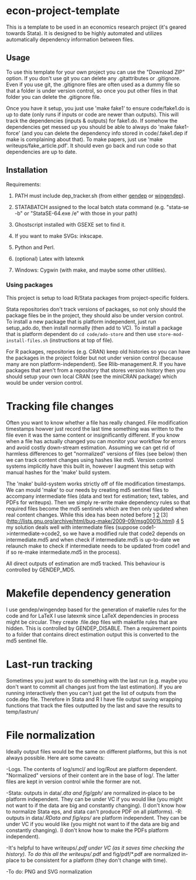 # econ-project-template
This is a template to be used in an economics research project (it's geared towards Stata). It is designed to be highly automated and utilizes automatically dependency information between files.

## Usage
To use this template for your own project you can use the "Download ZIP" option. If you don't use git you can delete any .gitattributes or .gitignore. Even if you use git, the .gitignore files are often used as a dummy file so that a folder is under version control, so once you put other files in that folder you can delete the .gitignore file.

Once you have it setup, you just use 'make fake1' to ensure code/fake1.do is up to date (only runs if inputs or code are newer than outputs). This will track the dependencies (inputs & outputs) for fake1.do. If somehow the dependencies get messed up you should be able to always do 'make fake1-force' (and you can delete the dependency info stored in code/.fake1.dep if make is complaining about that). To make papers, just use 'make writeups/fake_article.pdf'. It should even go back and run code so that dependencies are up to date.

## Installation
Requirements:

1. PATH must include dep_tracker.sh (from either [gendep](https://github.com/bquistorff/gendep) or [wingendep](https://github.com/bquistorff/wingendep)).

1. STATABATCH assigned to the local batch stata command (e.g. "stata-se -b" or "StataSE-64.exe /e" with those in your path)

1. Ghostscript installed with GSEXE set to find it.

1. If you want to make SVGs: inkscape.

1. Python and Perl.

1. (optional) Latex with latexmk

1. Windows: Cygwin (with make, and maybe some other utilities).

### Using packages
This project is setup to load R/Stata packages from project-specific folders.

Stata repositories don't track versions of packages, so not only should the package files be in the project, they should also be under version control. To install a new package that is platform independent, just run setup_ado.do, then install normally (then add to VC). To install a package that is platform dependent do `cd code/ado-store` and then use `store-mod-install-files.sh` (instructions at top of file).

For R packages, repositories (e.g. CRAN) keep old histories so you can have the packages in the project folder but not under version control (because many are non platform-independent). See Rlib-management.R. If you have packages that aren't from a repository that stores version history then you should setup your own local CRAN (see the miniCRAN package) which would be under version control.

# Tracking file changes
Often you want to know whether a file has really changed. File modification timestamps howver just record the last time something was written to the file even it was the same content or insignificantly different. If you know when a file has actually changed you can monitor your workflow for errors and avoid costly down-stream estimation. Assuming we can get rid of harmless differences to get "normalized" versions of files (see below) then we can track content changes using hashes like md5. Version control systems implicitly have this built in, however I augment this setup with manual hashes for the 'make' build system. 

The 'make' build-system works strictly off of file modification timestamps. We can mould 'make' to our needs by creating md5 sentinel files to accompany intermediate files (data and text for estimation; text, tables, and PDFs for writeups). Then we simply re-write make dependency rules so that required files become the md5 sentinels which are then only updated when real content changes. While this idea has been noted before [1](http://blog.jgc.org/2006/04/rebuilding-when-hash-has-changed-not.html) [2](http://stackoverflow.com/questions/8821319/make-only-build-something-if-the-sources-md5-checksum-was-changed) [3] (http://lists.gnu.org/archive/html/bug-make/2009-09/msg00015.html) [4](http://www.kolpackov.net/pipermail/notes/2004-September/000011.html) [5](http://www.cmcrossroads.com/article/rebuilding-when-files-checksum-changes) my solution deals well with intermediate files (suppose code1->intermediate->code2, so we have a modified rule that code2 depends on intermediate.md5 and when check if intermediate.md5 is up-to-date we relaunch make to check if intermediate needs to be updated from code1 and if so re-make intermediate.md5 in the process).

All direct outputs of estimation are md5 tracked. This behaviour is controlled by GENDEP_MD5.

# Makefile dependency generation
I use gendep/wingendep based for the generation of makefile rules for the code and for LaTeX I use latexmk since LaTeX dependencies in process might be circular. They create .file.dep files with makefile rules that are hidden. This is controlled by GENDEP_DISABLE. Then a requirement points to a folder that contains direct estimation output this is converted to the md5 sentinel file.

# Last-run tracking
Sometimes you just want to do something with the last run (e.g. maybe you don't want to commit all changes just from the last estimation). If you are running interactively then you can't just get the list of outputs from the code.dep file. Therefore in Stata and R I have file output saving wrapping functions that track the files outputted by the last and save the results to temp/lastrun/

# File normalization #
Ideally output files would be the same on different platforms, but this is not always possible. Here are some caveats:

-Logs. The contents of log/smcl/ and log/Rout are platform dependent. "Normalized" versions of their content are in the base of log/. The latter files are kept in version control while the former are not.

-Stata: outputs in data/*.dta and fig/gph/* are normalized in-place to be platform independent. They can be under VC if you would like (you might not want to if the data are big and constantly changing). (I don't know how to normalize Stata eps, and stata can't produce PDF on all platforms).
-R: outputs in data/*.RData and fig/eps/* are platform independent. They can be under VC if you would like (you might not want to if the data are big and constantly changing). (I don't know how to make the PDFs platform independent).

-It's helpful to have writeups/*.pdf under VC (as it saves time checking the history). To do this all the writeups/*.pdf and fig/pdf/*.pdf are normalized in-place to be consistent for a platform (they don't change with time).

-To do: PNG and SVG normalization